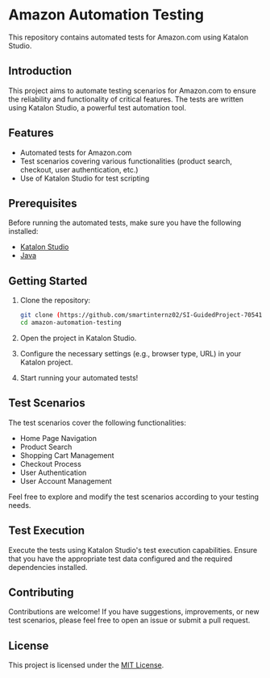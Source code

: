 # Amazon Automation Testing

This repository contains automated tests for Amazon.com using Katalon Studio.


## Introduction

This project aims to automate testing scenarios for Amazon.com to ensure the reliability and functionality of critical features. The tests are written using Katalon Studio, a powerful test automation tool.

## Features

- Automated tests for Amazon.com
- Test scenarios covering various functionalities (product search, checkout, user authentication, etc.)
- Use of Katalon Studio for test scripting

## Prerequisites

Before running the automated tests, make sure you have the following installed:

- [Katalon Studio](https://www.katalon.com/)
- [Java](https://www.java.com/en/download/)
  

## Getting Started

1. Clone the repository:

    ```bash
    git clone (https://github.com/smartinternz02/SI-GuidedProject-705416-1704880030.git)
    cd amazon-automation-testing
    ```

2. Open the project in Katalon Studio.

3. Configure the necessary settings (e.g., browser type, URL) in your Katalon project.

4. Start running your automated tests!

## Test Scenarios

The test scenarios cover the following functionalities:

- Home Page Navigation
- Product Search
- Shopping Cart Management
- Checkout Process
- User Authentication
- User Account Management

Feel free to explore and modify the test scenarios according to your testing needs.

## Test Execution

Execute the tests using Katalon Studio's test execution capabilities. Ensure that you have the appropriate test data configured and the required dependencies installed.

## Contributing

Contributions are welcome! If you have suggestions, improvements, or new test scenarios, please feel free to open an issue or submit a pull request.

## License

This project is licensed under the [MIT License](LICENSE).


